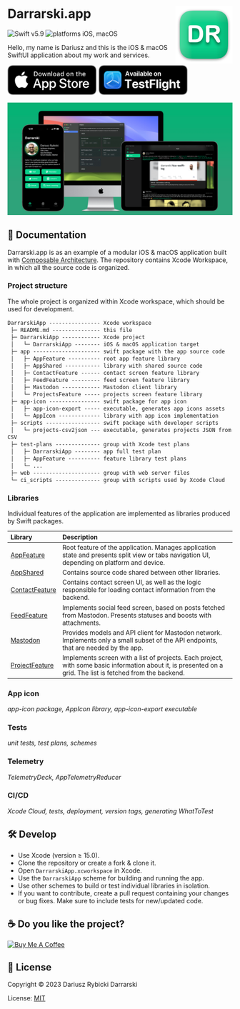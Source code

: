 # <img src="project/DarrarskiApp/Assets.xcassets/AppIcon.appiconset/Mac 128pt 2x.png" height="128" align="right"> Darrarski.app

![Swift v5.9](https://img.shields.io/badge/swift-v5.9-orange.svg)
![platforms iOS, macOS](https://img.shields.io/badge/platforms-iOS,_macOS-blue.svg)

Hello, my name is Dariusz and this is the iOS & macOS SwiftUI application about my work and services.

[<img src="web/assets/appstore.png" width="200" alt="Download on the App Store">](https://apps.apple.com/app/darrarski/id6463758169)
[<img src="web/assets/testflight.png" width="200" alt="Available on TestFlight">](https://testflight.apple.com/join/sGoIvYtI) 

<img src="web/assets/darrarski-app-no-icon-1280x640.png" alt="Darrarski.app screenshots">

## 📖 Documentation

Darrarski.app is as an example of a modular iOS & macOS application built with [Composable Architecture](https://github.com/pointfreeco/swift-composable-architecture). The repository contains Xcode Workspace, in which all the source code is organized.

### Project structure

The whole project is organized within Xcode workspace, which should be used for development.

```
DarrarskiApp ---------------- Xcode workspace
 ├─ README.md --------------- this file
 ├─ DarrarskiApp ------------ Xcode project
 │   └─ DarrarskiApp -------- iOS & macOS application target
 ├─ app --------------------- swift package with the app source code
 │   ├─ AppFeature ---------- root app feature library
 │   ├─ AppShared ----------- library with shared source code
 │   ├─ ContactFeature ------ contact screen feature library
 │   ├─ FeedFeature --------- feed screen feature library
 │   ├─ Mastodon ------------ Mastodon client library
 │   └─ ProjectsFeature ----- projects screen feature library
 ├─ app-icon ---------------- swift package for app icon
 │   ├─ app-icon-export ----- executable, generates app icons assets
 │   └─ AppIcon ------------- library with app icon implementation
 ├─ scripts ----------------- swift package with developer scripts
 │   └─ projects-csv2json --- executable, generates projects JSON from CSV
 ├─ test-plans -------------- group with Xcode test plans
 │   ├─ DarrarskiApp -------- app full test plan
 │   ├─ AppFeature ---------- feature library test plans
 │   └─ ... 
 ├─ web --------------------- group with web server files
 └─ ci_scripts -------------- group with scripts used by Xcode Cloud
```

### Libraries

Individual features of the application are implemented as libraries produced by Swift packages.

| Library | Description |
|:--|:--|
| [AppFeature](app/Sources/AppFeature) | Root feature of the application. Manages application state and presents split view or tabs navigation UI, depending on platform and device.
| [AppShared](app/Sources/AppShared) | Contains source code shared between other libraries.
| [ContactFeature](app/Sources/ContactFeature) | Contains contact screen UI, as well as the logic responsible for loading contact information from the backend.
| [FeedFeature](app/Sources/FeedFeature) | Implements social feed screen, based on posts fetched from Mastodon. Presents statuses and boosts with attachments.
| [Mastodon](app/Sources/Mastodon) | Provides models and API client for Mastodon network. Implements only a small subset of the API endpoints, that are needed by the app.
| [ProjectFeature](app/Sources/ProjectsFeature) | Implements screen with a list of projects. Each project, with some basic information about it, is presented on a grid. The list is fetched from the backend.

### App icon

_app-icon package, AppIcon library, app-icon-export executable_

### Tests

_unit tests, test plans, schemes_

### Telemetry

_TelemetryDeck, AppTelemetryReducer_

### CI/CD

_Xcode Cloud, tests, deployment, version tags, generating WhatToTest_

## 🛠 Develop

- Use Xcode (version ≥ 15.0).
- Clone the repository or create a fork & clone it.
- Open `DarrarskiApp.xcworkspace` in Xcode.
- Use the `DarrarskiApp` scheme for building and running the app.
- Use other schemes to build or test individual libraries in isolation.
- If you want to contribute, create a pull request containing your changes or bug fixes. Make sure to include tests for new/updated code.

## ☕️ Do you like the project?

<a href="https://www.buymeacoffee.com/darrarski" target="_blank"><img src="https://cdn.buymeacoffee.com/buttons/v2/default-yellow.png" alt="Buy Me A Coffee" height="60" width="217" style="height: 60px !important;width: 217px !important;" ></a>

## 📄 License

Copyright © 2023 Dariusz Rybicki Darrarski

License: [MIT](LICENSE)

